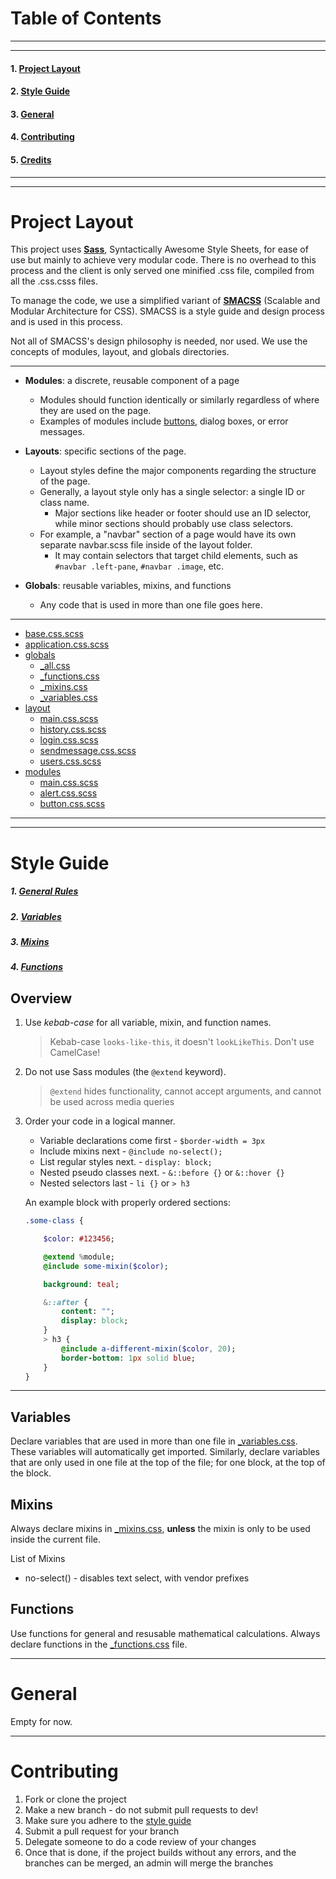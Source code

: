 # Table of Contents
----
----
#### 1. [Project Layout](#project-layout)
#### 2. [Style Guide](#style-guide)
#### 3. [General](#general)
#### 4. [Contributing](#contributing)
#### 5. [Credits](#credits)

----
----

# Project Layout 

This project uses [**Sass**](http://sass-lang.com/), Syntactically Awesome Style Sheets, for ease of use but mainly to achieve very modular code.  There is no overhead to this process and the client is only served one minified .css file, compiled from all the .css.csss files.  

To manage the code, we use a simplified variant of [**SMACSS**](https://smacss.com/) (Scalable and Modular Architecture for CSS).  SMACSS is a style guide and design process and is used in this process.

Not all of SMACSS's design philosophy is needed, nor used.  We use the concepts of modules, layout, and globals directories.

----

- **Modules**: a discrete, reusable component of a page
    - Modules should function identically or similarly regardless of where they are used on the page.
    - Examples of modules include [buttons](https://github.com/CSC322-Grinnell/notifications/blob/dev/app/assets/stylesheets/modules/button.css.scss), dialog boxes, or error messages.

- **Layouts**: specific sections of the page.
    - Layout styles define the major components regarding the structure of the page. 
    - Generally, a layout style only has a single selector: a single ID or class name.
        - Major sections like header or footer should use an ID selector, while minor sections should probably use class selectors.
    - For example, a "navbar" section of a page would have its own separate navbar.scss file inside of the layout folder.
        - It may contain selectors that target child elements, such as `#navbar .left-pane`, `#navbar .image`, etc.

- **Globals**: reusable variables, mixins, and functions
    - Any code that is used in more than one file goes here.

----

- [base.css.scss](https://github.com/CSC322-Grinnell/notifications/blob/css-documentation/app/assets/stylesheets/base.css.scss)
- [application.css.scss](https://github.com/CSC322-Grinnell/notifications/blob/css-documentation/app/assets/stylesheets/application.css.scss)
- [globals](https://github.com/CSC322-Grinnell/notifications/tree/dev/app/assets/stylesheets/globals)
    - [_all.css](https://github.com/CSC322-Grinnell/notifications/blob/dev/app/assets/stylesheets/globals/_all.scss)
    - [_functions.css](https://github.com/CSC322-Grinnell/notifications/blob/dev/app/assets/stylesheets/globals/_functions.scss)
    - [_mixins.css](https://github.com/CSC322-Grinnell/notifications/blob/dev/app/assets/stylesheets/globals/_mixins.scss)
    - [_variables.css](https://github.com/CSC322-Grinnell/notifications/blob/dev/app/assets/stylesheets/globals/_variables.scss)
- [layout](https://github.com/CSC322-Grinnell/notifications/tree/dev/app/assets/stylesheets/layout)
    - [main.css.scss](https://github.com/CSC322-Grinnell/notifications/blob/dev/app/assets/stylesheets/layout/main.css.scss)
    - [history.css.scss](https://github.com/CSC322-Grinnell/notifications/blob/dev/app/assets/stylesheets/layout/history.css.scss)    
    - [login.css.scss](https://github.com/CSC322-Grinnell/notifications/blob/dev/app/assets/stylesheets/layout/login.css.scss)
    - [sendmessage.css.scss](https://github.com/CSC322-Grinnell/notifications/blob/dev/app/assets/stylesheets/layout/sendmessage.css.scss)
    - [users.css.scss](https://github.com/CSC322-Grinnell/notifications/blob/dev/app/assets/stylesheets/layout/users.css.scss)
- [modules](https://github.com/CSC322-Grinnell/notifications/tree/dev/app/assets/stylesheets/modules)
    - [main.css.scss](https://github.com/CSC322-Grinnell/notifications/blob/dev/app/assets/stylesheets/modules/main.css.scss)
    - [alert.css.scss](https://github.com/CSC322-Grinnell/notifications/blob/dev/app/assets/stylesheets/modules/alert.css.scss)
    - [button.css.scss](https://github.com/CSC322-Grinnell/notifications/blob/dev/app/assets/stylesheets/modules/button.css.scss)

----
----
# Style Guide

##### 1. [General Rules](#overview)
##### 2. [Variables](#variables)
##### 3. [Mixins](#mixins)
##### 4. [Functions](#functions)

## Overview

1. Use *kebab-case* for all variable, mixin, and function names.
    > Kebab-case `looks-like-this`, it doesn't `lookLikeThis`.  Don't use CamelCase!

2. Do not use Sass modules (the `@extend` keyword).
    > `@extend` hides functionality, cannot accept arguments, and cannot be used across media queries

3. Order your code in a logical manner.
    - Variable declarations come first - `$border-width = 3px`
    - Include mixins next - `@include no-select();`
    - List regular styles next. - `display: block;`
    - Nested pseudo classes next. - `&::before {}` or `&::hover {}` 
    - Nested selectors last - `li {}` or `> h3`

    An example block with properly ordered sections:

    ```sass
    .some-class {

        $color: #123456;

        @extend %module; 
        @include some-mixin($color);

        background: teal;

        &::after {
            content: "";
            display: block;
        }
        > h3 {
            @include a-different-mixin($color, 20);
            border-bottom: 1px solid blue;
        }
    }
    ```
----

## Variables

Declare variables that are used in more than one file in [_variables.css](https://github.com/CSC322-Grinnell/notifications/blob/dev/app/assets/stylesheets/globals/_variables.scss). These variables will automatically get imported.  Similarly, declare variables that are only used in one file at the top of the file; for one block, at the top of the block.

## Mixins

Always declare mixins in [_mixins.css](https://github.com/CSC322-Grinnell/notifications/blob/dev/app/assets/stylesheets/globals/_mixins.scss), **unless** the mixin is only to be used inside the current file.

List of Mixins
- no-select() - disables text select, with vendor prefixes

## Functions

Use functions for general and resusable mathematical calculations.  Always declare functions in the [_functions.css](https://github.com/CSC322-Grinnell/notifications/blob/dev/app/assets/stylesheets/globals/_functions.scss) file.

----

# General

Empty for now.

----

# Contributing

1. Fork or clone the project
2. Make a new branch - do not submit pull requests to dev!
3. Make sure you adhere to the [style guide](#style-guide)
4. Submit a pull request for your branch
5. Delegate someone to do a code review of your changes
6. Once that is done, if the project builds without any errors, and the branches can be merged, an admin will merge the branches


